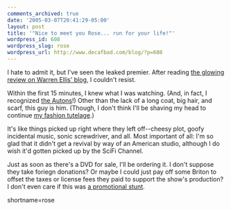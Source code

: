 ```yaml
---
comments_archived: true
date: '2005-03-07T20:41:29-05:00'
layout: post
title: '"Nice to meet you Rose... run for your life!"'
wordpress_id: 608
wordpress_slug: rose
wordpress_url: http://www.decafbad.com/blog/?p=608
---
```

I hate to admit it, but I've seen the leaked premier.  After reading [the glowing review on Warren Ellis' blog][we], I couldn't resist.  
  
  Within the first 15 minutes, I knew what I was watching.  (And, in fact, I recognized [the Autons][autons]!)  Other than the lack of a long coat, big hair, and scarf, this guy is him.  (Though, I don't think I'll be shaving my head to continue [my fashion tutelage][fashion].)
  
  It's like things picked up right where they left off--cheesy plot, goofy incidental music, sonic screwdriver, and all.  Most important of all: I'm so glad that it didn't get a revival by way of an American studio, although I do wish it'd gotten picked up by the SciFi Channel.
  
  Just as soon as there's a DVD for sale, I'll be ordering it.  I don't suppose they take foriegn donations?  Or maybe I could just pay off some Briton to offset the taxes or license fees they paid to support the show's production?  I don't even care if this was [a promotional stunt][stunt].
  
[autons]:http://www.bbc.co.uk/dna/h2g2/A1090126
[stunt]:http://slashdot.org/comments.pl?sid=141673&#38;cid=11867776
[we]:http://www.warrenellis.com/index.php?p=433
[fashion]:http://www.decafbad.com/blog/2005/02/19/tonights_items_of_little_import
<!--more-->
shortname=rose
